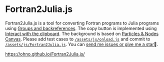 # Fortran2Julia.js

Fortran2Julia.js is a tool for converting Fortran programs to Julia programs using [Groups and backreferences](https://developer.mozilla.org/en-US/docs/Web/JavaScript/Guide/Regular_expressions/Groups_and_backreferences). The copy button is implemented using [Interact with the clipboard](https://developer.mozilla.org/en-US/docs/Mozilla/Add-ons/WebExtensions/Interact_with_the_clipboard). The background is based on [Particles & Nodes Canvas](https://codepen.io/indieklem/pen/mdJONg). Please add test cases to [`/assets/js/onload.js`](https://github.com/ohno/Fortran2Julia.js/blob/main/assets/js/onload.js) and commit to [`/assets/js/Fortran2Julia.js`](https://github.com/ohno/Fortran2Julia.js/blob/main/assets/js/Fortran2Julia.js). You can [send me issues or give me a star](https://ohno.github.io/Fortran2Julia.js/)🌟.

https://ohno.github.io/Fortran2Julia.js/
